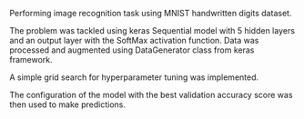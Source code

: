 Performing image recognition task using MNIST handwritten digits dataset. 

The problem was tackled using keras Sequential model with 5 hidden layers and an output layer with the SoftMax activation function. 
Data was processed and augmented using DataGenerator class from keras framework. 

A simple grid search for hyperparameter tuning was implemented. 

The configuration of the model with the best validation accuracy score was then used to make predictions. 